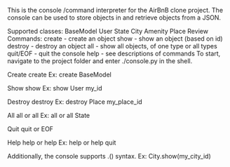 This is the console /command interpreter for the AirBnB clone project. The console can be used to store objects in and retrieve objects from a JSON.

Supported classes:
BaseModel
User
State
City
Amenity
Place
Review
Commands:
create - create an object
show - show an object (based on id)
destroy - destroy an object
all - show all objects, of one type or all types
quit/EOF - quit the console
help - see descriptions of commands
To start, navigate to the project folder and enter ./console.py in the shell.

Create
create <class name> Ex: create BaseModel

Show
show <class name> <object id> Ex: show User my_id

Destroy
destroy <class name> <object id> Ex: destroy Place my_place_id

All
all or all <class name> Ex: all or all State

Quit
quit or EOF

Help
help or help <command> Ex: help or help quit

Additionally, the console supports <class name>.<command>(<parameters>) syntax. Ex: City.show(my_city_id)
